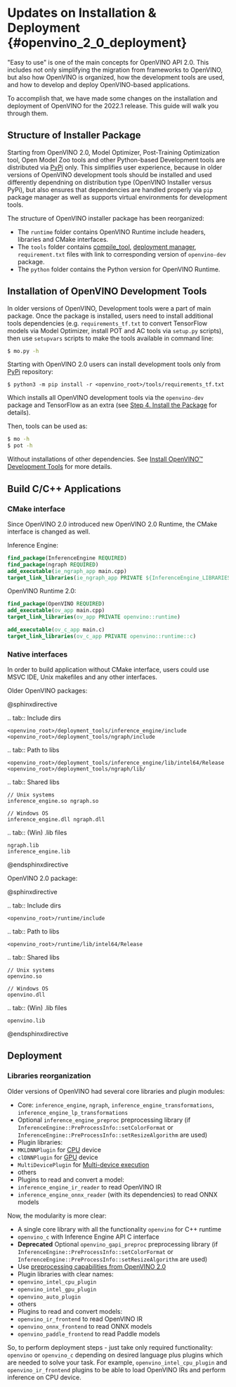 # Updates on Installation & Deployment {#openvino_2_0_deployment}

"Easy to use" is one of the main concepts for OpenVINO API 2.0. This includes not only simplifying the migration from frameworks to OpenVINO, but also how OpenVINO is organized, how the development tools are used, and how to develop and deploy OpenVINO-based applications.

To accomplish that, we have made some changes on the installation and deployment of OpenVINO for the 2022.1 release. This guide will walk you through them.

## Structure of Installer Package

Starting from OpenVINO 2.0, Model Optimizer, Post-Training Optimization tool, Open Model Zoo tools and other Python-based Development tools are distributed via [PyPi](https://pypi.org/project/openvino-dev/) only. This simplifies user experience, because in older versions of OpenVINO development tools should be installed and used differently dependning on distribution type (OpenVINO Installer versus PyPi), but also ensures that dependencies are handled properly via `pip` package manager as well as supports virtual environments for development tools.

The structure of OpenVINO installer package has been reorganized:

- The `runtime` folder contains OpenVINO Runtime include headers, libraries and CMake interfaces.
- The `tools` folder contains [compile_tool](../../../tools/compile_tool/README.md), [deployment manager](../../install_guides/deployment-manager-tool.md), `requirement.txt` files with link to corresponding version of `openvino-dev` package.
- The `python` folder contains the Python version for OpenVINO Runtime.

## Installation of OpenVINO Development Tools

In older versions of OpenVINO, Development tools were a part of main package. Once the package is installed, users need to install additional tools dependencies (e.g. `requirements_tf.txt` to convert TensorFlow models via Model Optimizer, install POT and AC tools via `setup.py` scripts), then use `setupvars` scripts to make the tools available in command line:

```sh
$ mo.py -h
```

Starting with OpenVINO 2.0 users can install development tools only from [PyPi](https://pypi.org/project/openvino-dev/) repository:

```
$ python3 -m pip install -r <openvino_root>/tools/requirements_tf.txt 
```

Which installs all OpenVINO development tools via the `openvino-dev` package and TensorFlow as an extra (see [Step 4. Install the Package](https://pypi.org/project/openvino-dev/) for details).

Then, tools can be used as:

```sh
$ mo -h
$ pot -h
```

Without installations of other dependencies. See [Install OpenVINO™ Development Tools](../../install_guides/installing-model-dev-tools.md) for more details.

## Build C/C++ Applications

### CMake interface

Since OpenVINO 2.0 introduced new OpenVINO 2.0 Runtime, the CMake interface is changed as well.

Inference Engine:

```cmake
find_package(InferenceEngine REQUIRED)
find_package(ngraph REQUIRED)
add_executable(ie_ngraph_app main.cpp)
target_link_libraries(ie_ngraph_app PRIVATE ${InferenceEngine_LIBRARIES} ${NGRAPH_LIBRARIES})
```

OpenVINO Runtime 2.0:

```cmake
find_package(OpenVINO REQUIRED)
add_executable(ov_app main.cpp)
target_link_libraries(ov_app PRIVATE openvino::runtime)

add_executable(ov_c_app main.c)
target_link_libraries(ov_c_app PRIVATE openvino::runtime::c)
```

### Native interfaces

In order to build application without CMake interface, users could use MSVC IDE, Unix makefiles and any other interfaces.

Older OpenVINO packages:

@sphinxdirective

.. tab:: Include dirs

    <openvino_root>/deployment_tools/inference_engine/include
    <openvino_root>/deployment_tools/ngraph/include

.. tab:: Path to libs

    <openvino_root>/deployment_tools/inference_engine/lib/intel64/Release
    <openvino_root>/deployment_tools/ngraph/lib/

.. tab:: Shared libs

    // Unix systems
    inference_engine.so ngraph.so

    // Windows OS
    inference_engine.dll ngraph.dll

.. tab:: (Win) .lib files

    ngraph.lib
    inference_engine.lib

@endsphinxdirective

OpenVINO 2.0 package:

@sphinxdirective

.. tab:: Include dirs

    <openvino_root>/runtime/include

.. tab:: Path to libs

    <openvino_root>/runtime/lib/intel64/Release

.. tab:: Shared libs

    // Unix systems
    openvino.so

    // Windows OS
    openvino.dll

.. tab:: (Win) .lib files

    openvino.lib

@endsphinxdirective

## Deployment

### Libraries reorganization

Older versions of OpenVINO had several core libraries and plugin modules:
- Core: `inference_engine`, `ngraph`, `inference_engine_transformations`, `inference_engine_lp_transformations`
- Optional `inference_engine_preproc` preprocessing library (if `InferenceEngine::PreProcessInfo::setColorFormat` or `InferenceEngine::PreProcessInfo::setResizeAlgorithm` are used)
- Plugin libraries:
 - `MKLDNNPlugin` for [CPU](../supported_plugins/CPU.md) device
 - `clDNNPlugin` for [GPU](../supported_plugins/GPU.md) device
 - `MultiDevicePlugin` for [Multi-device execution](../multi_device.md)
 - others
- Plugins to read and convert a model:
 - `inference_engine_ir_reader` to read OpenVINO IR
 - `inference_engine_onnx_reader` (with its dependencies) to read ONNX models

Now, the modularity is more clear:
- A single core library with all the functionality `openvino` for C++ runtime
- `openvino_c` with Inference Engine API C interface
- **Deprecated** Optional `openvino_gapi_preproc` preprocessing library (if `InferenceEngine::PreProcessInfo::setColorFormat` or `InferenceEngine::PreProcessInfo::setResizeAlgorithm` are used)
 - Use [preprocessing capabilities from OpenVINO 2.0](../preprocessing_overview.md)
- Plugin libraries with clear names:
 - `openvino_intel_cpu_plugin`
 - `openvino_intel_gpu_plugin`
 - `openvino_auto_plugin`
 - others
- Plugins to read and convert models:
 - `openvino_ir_frontend` to read OpenVINO IR
 - `openvino_onnx_frontend` to read ONNX models
 - `openvino_paddle_frontend` to read Paddle models

So, to perform deployment steps - just take only required functionality: `openvino` or `openvino_c` depending on desired language plus plugins which are needed to solve your task. For example, `openvino_intel_cpu_plugin` and `openvino_ir_frontend` plugins to be able to load OpenVINO IRs and perform inference on CPU device.
